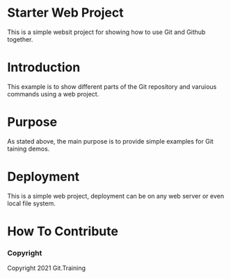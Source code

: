# Starter Web Project
This is a simple websit project for showing how to use Git and Github together.

# Introduction
This example is to show different parts of the Git repository and varuious commands using a web project.

# Purpose
As stated above, the main purpose is to provide simple examples for Git taining demos.

# Deployment
This is a simple web project, deployment can be on any web server or even local file system.

# How To Contribute

### Copyright
Copyright 2021 Git.Training
